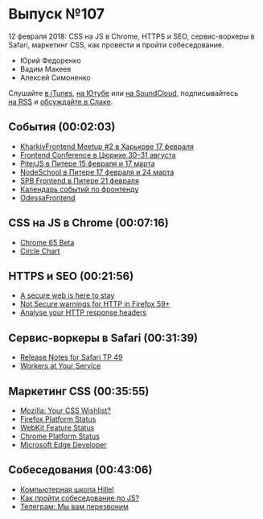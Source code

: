 # Выпуск №107

12 февраля 2018: CSS на JS в Chrome, HTTPS и SEO, сервис-воркеры в Safari, маркетинг CSS, как провести и пройти собеседование.

- Юрий Федоренко
- Вадим Макеев
- Алексей Симоненко

Слушайте [в iTunes](https://itunes.apple.com/ru/podcast/veb-standarty/id1080500016), [на Ютубе](https://www.youtube.com/playlist?list=PLMBnwIwFEFHcwuevhsNXkFTcadeX5R1Go) или [на SoundCloud](https://soundcloud.com/web-standards), подписывайтесь [на RSS](https://pcr.apple.com/id1080500016) и [обсуждайте в Слаке](http://slack.web-standards.ru/).

## События (00:02:03)

- [KharkivFrontend Meetup #2 в Харькове 17 февраля](http://kharkivfrontend.org/)
- [Frontend Conference в Цюрихе 30–31 августа](https://www.frontendconf.ch/)
- [PiterJS в Питере 15 февраля и 17 марта](https://meetabit.com/communities/piterjs)
- [NodeSchool в Питере 17 февраля и 24 марта](https://github.com/nodeschool/spb)
- [SPB Frontend в Питере 21 февраля](https://vk.com/spb_frontend)
- [Календарь событий по фронтенду](https://github.com/web-standards-ru/calendar)
- [OdessaFrontend](http://odessafrontend.com/)

## CSS на JS в Chrome (00:07:16)

- [Chrome 65 Beta](https://blog.chromium.org/2018/02/chrome-65-beta-css-paint-api-and.html)
- [Circle Chart](https://vitaliy-bobrov.github.io/css-paint-demos/circle-chart/)

## HTTPS и SEO (00:21:56)

- [A secure web is here to stay](https://security.googleblog.com/2018/02/a-secure-web-is-here-to-stay.html)
- [Not Secure warnings for HTTP in Firefox 59+](https://twitter.com/ttaubert/status/961874461195755525)
- [Analyse your HTTP response headers](https://securityheaders.io/)

## Сервис-воркеры в Safari (00:31:39)

- [Release Notes for Safari TP 49](https://webkit.org/blog/8088/release-notes-for-safari-technology-preview-49/)
- [Workers at Your Service](https://webkit.org/blog/8090/workers-at-your-service/)

## Маркетинг CSS (00:35:55)

- [Mozilla: Your CSS Wishlist?](https://qsurvey.mozilla.com/s3/css-wishlist-2018)
- [Firefox Platform Status](https://platform-status.mozilla.org/)
- [WebKit Feature Status](https://webkit.org/status/)
- [Chrome Platform Status](https://www.chromestatus.com/features)
- [Microsoft Edge Developer](https://wpdev.uservoice.com/forums/257854-microsoft-edge-developer)

## Собеседования (00:43:06)

- [Компьютерная школа Hillel](https://ithillel.ua/)
- [Как пройти собеседование по JS?](https://youtu.be/ncaWoyLINoI)
- [Телеграм: Мы вам перезвоним](https://t.me/callforward)
